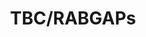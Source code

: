---
authors:
- ReactomeTeam
description: Rab GTPases are peripheral membrane proteins involved in membrane trafficking.
  Often through their indirect interactions with coat components, motors, tethering
  factors and SNAREs, the Rab GTPases serve as multifaceted organizers of almost all
  membrane trafficking processes in eukaryotic cells. To perform these diverse processes,
  Rab GTPases interconvert between an active GTP-bound form and an inactive, GDP-bound
  form. The GTP-bound activated form mediates membrane transport through specific
  interaction with multiple effector molecules (Zerial & McBride 2001, Stenmark 2009,
  Zhen & Stenmark 2015, Cherfils & Zeghouf 2013). Conversion from the GTP- to the
  GDP-bound form occurs through GTP hydrolysis, which is not only driven by the intrinsic
  GTPase activity of the Rab protein but is also catalysed by GTPase-activating proteins
  (GAPs). GAPs not only increase the rate of GTP hydrolysis, but they are also involved
  in the inactivation of RABs, making sure they are inactivated at the correct membrane.
  Human cells contain as many as 70 Rabs and at least 51 putative Rab GAPs (Pfeffer
  2005). Only a few of these GAPs have been matched to a specific Rab substrate. The
  Tre-2/Bub2/Cdc16 (TBC) domain-containing RAB-specific GAPs (TBC/RABGAPs) are a key
  family of RAB regulators, where the TBC domain facilitates the inactivation of RABs
  by facilitating activation of GTPase activity of the RAB (Pan et al. 2006, Frasa
  et al. 2012, Stenmark 2009). Studies suggest that TBC/RABGAPs are more than just
  negative regulators of RABs and can integrate signalling between RABs and other
  small GTPases, thereby regulating numerous cellular processes like intracellular
  trafficking (Frasa et al. 2012).  View original pathway at [http://www.reactome.org/PathwayBrowser/#DIAGRAM=8854214
  Reactome].
last-edited: 2021-01-25
organisms:
- Homo sapiens
redirect_from:
- /index.php/Pathway:WP4053
- /instance/WP4053
schema-jsonld:
- '@context': https://schema.org/
  '@id': https://wikipathways.github.io/pathways/WP4053.html
  '@type': Dataset
  creator:
    '@type': Organization
    name: WikiPathways
  description: Rab GTPases are peripheral membrane proteins involved in membrane trafficking.
    Often through their indirect interactions with coat components, motors, tethering
    factors and SNAREs, the Rab GTPases serve as multifaceted organizers of almost
    all membrane trafficking processes in eukaryotic cells. To perform these diverse
    processes, Rab GTPases interconvert between an active GTP-bound form and an inactive,
    GDP-bound form. The GTP-bound activated form mediates membrane transport through
    specific interaction with multiple effector molecules (Zerial & McBride 2001,
    Stenmark 2009, Zhen & Stenmark 2015, Cherfils & Zeghouf 2013). Conversion from
    the GTP- to the GDP-bound form occurs through GTP hydrolysis, which is not only
    driven by the intrinsic GTPase activity of the Rab protein but is also catalysed
    by GTPase-activating proteins (GAPs). GAPs not only increase the rate of GTP hydrolysis,
    but they are also involved in the inactivation of RABs, making sure they are inactivated
    at the correct membrane. Human cells contain as many as 70 Rabs and at least 51
    putative Rab GAPs (Pfeffer 2005). Only a few of these GAPs have been matched to
    a specific Rab substrate. The Tre-2/Bub2/Cdc16 (TBC) domain-containing RAB-specific
    GAPs (TBC/RABGAPs) are a key family of RAB regulators, where the TBC domain facilitates
    the inactivation of RABs by facilitating activation of GTPase activity of the
    RAB (Pan et al. 2006, Frasa et al. 2012, Stenmark 2009). Studies suggest that
    TBC/RABGAPs are more than just negative regulators of RABs and can integrate signalling
    between RABs and other small GTPases, thereby regulating numerous cellular processes
    like intracellular trafficking (Frasa et al. 2012).  View original pathway at
    [http://www.reactome.org/PathwayBrowser/#DIAGRAM=8854214 Reactome].
  keywords:
  - TBC1D16
  - 'TBC1D14 '
  - 'TBC1D24 '
  - TBC1D20
  - POLG
  - RAB33:GDP
  - 'RABGEF1 '
  - 'TBC1D17 '
  - 'RAB35 '
  - 'GGA3 '
  - 'POLG '
  - RAB35:GDP
  - 'RAB5C '
  - 'RAB6A '
  - 'OPTN '
  - 'RAB11B '
  - GGC-RAB4A:GDP
  - homoogues
  - 'RAB33B '
  - 'RAB5A '
  - TBC1D20:POLG
  - 'TBC1D10B '
  - RAB11
  - OPTN:RAB8:GTP
  - TBC1D2
  - 'RABGAP1 '
  - TSC1:TSC2
  - 'RAB11A '
  - 'GABARAP '
  - RABGAP1
  - 'RAB7A '
  - RAB7A:GDP
  - 'GGA1 '
  - TBC1D17
  - RAB7:GDP
  - 'TBC1D20 '
  - 'RAB33A '
  - 'RABEP1 '
  - 'RAB6B '
  - TBC1D10A:ARF6:GTP
  - 'MAP1LC3B '
  - 'RAB8B '
  - 'ULK1 '
  - 'GGA2 '
  - 'ARF6 '
  - OPTN:RAB8:GTP:TBC1D17
  - RAB35:GTP
  - RAB33:GTP
  - 'TBC1D13 '
  - TBC1D15
  - RAB7:GTP
  - TBC1D10A:JFC1
  - 'RAB8A '
  - GGC-RAB4A:GTP
  - 'RAB5B '
  - ULK1
  - TBC1D3:GGA:RAB5:GTP:RABGEF1
  - 'GTP '
  - TBC1D14
  - RAB35 specific TBC
  - 'TSC1 '
  - RAB7A:GTP
  - GGA1,2,3:RAB5:GTP:RABGEF1
  - TBC1D25:ATG8
  - 'TBC1D10A '
  - RabGAPs
  - 'TBC1D25 '
  - TBC1D14:RAB11:ULK1
  - TBC1D10A
  - Pi
  - ARF6:GTP
  - TBC1D25
  - 'TSC2 '
  - 'GDP '
  - RABGAP1:RAB6:GTP
  - 'TBC1D7 '
  - 'TBC1D3 '
  - 'GABARAPL2 '
  - TBC1D7
  - H2O
  - TBC1D7:TSC1:TSC2
  - ATG8 homologues
  - 'RAB7B '
  - 'GGC-RAB4A '
  - TBC1D3
  - 'JFC1 '
  - JFC1
  - 'TBC1D10C '
  - RAB6:GTP
  license: CC0
  name: TBC/RABGAPs
seo: CreativeWork
title: TBC/RABGAPs
wpid: WP4053
---